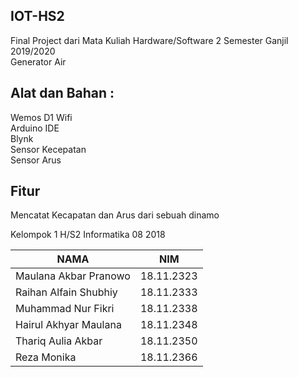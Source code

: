 ## IOT-HS2
Final Project dari Mata Kuliah Hardware/Software 2 Semester Ganjil 2019/2020  
Generator Air


## **Alat dan Bahan :** 
Wemos D1 Wifi  
Arduino IDE  
Blynk  
Sensor Kecepatan  
Sensor Arus  

## **Fitur**
Mencatat Kecapatan dan Arus dari sebuah dinamo

Kelompok 1 H/S2 Informatika 08 2018

NAMA | NIM
------------ | -------------
Maulana Akbar Pranowo          |18.11.2323
Raihan Alfain Shubhiy	        |18.11.2333
Muhammad Nur Fikri	        |18.11.2338
Hairul Akhyar Maulana	|18.11.2348
Thariq Aulia Akbar	            |18.11.2350
Reza Monika	|18.11.2366
